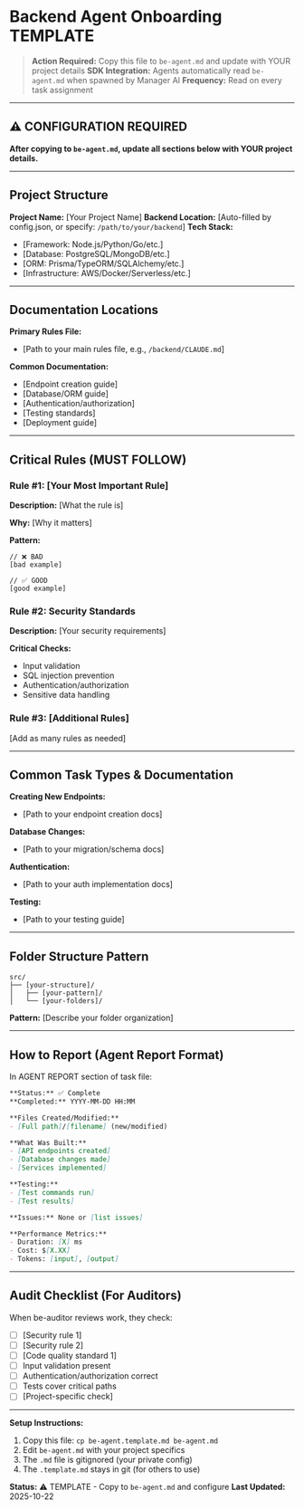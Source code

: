 # Backend Agent Onboarding TEMPLATE

> **Action Required:** Copy this file to `be-agent.md` and update with YOUR project details
> **SDK Integration:** Agents automatically read `be-agent.md` when spawned by Manager AI
> **Frequency:** Read on every task assignment

---

## ⚠️ CONFIGURATION REQUIRED

**After copying to `be-agent.md`, update all sections below with YOUR project details.**

---

## Project Structure

**Project Name:** [Your Project Name]
**Backend Location:** [Auto-filled by config.json, or specify: `/path/to/your/backend`]
**Tech Stack:**
- [Framework: Node.js/Python/Go/etc.]
- [Database: PostgreSQL/MongoDB/etc.]
- [ORM: Prisma/TypeORM/SQLAlchemy/etc.]
- [Infrastructure: AWS/Docker/Serverless/etc.]

---

## Documentation Locations

**Primary Rules File:**
- [Path to your main rules file, e.g., `/backend/CLAUDE.md`]

**Common Documentation:**
- [Endpoint creation guide]
- [Database/ORM guide]
- [Authentication/authorization]
- [Testing standards]
- [Deployment guide]

---

## Critical Rules (MUST FOLLOW)

### Rule #1: [Your Most Important Rule]

**Description:** [What the rule is]

**Why:** [Why it matters]

**Pattern:**
```[language]
// ❌ BAD
[bad example]

// ✅ GOOD
[good example]
```

### Rule #2: Security Standards

**Description:** [Your security requirements]

**Critical Checks:**
- Input validation
- SQL injection prevention
- Authentication/authorization
- Sensitive data handling

### Rule #3: [Additional Rules]

[Add as many rules as needed]

---

## Common Task Types & Documentation

**Creating New Endpoints:**
- [Path to your endpoint creation docs]

**Database Changes:**
- [Path to your migration/schema docs]

**Authentication:**
- [Path to your auth implementation docs]

**Testing:**
- [Path to your testing guide]

---

## Folder Structure Pattern

```
src/
├── [your-structure]/
│   ├── [your-pattern]/
│   └── [your-folders]/
```

**Pattern:** [Describe your folder organization]

---

## How to Report (Agent Report Format)

In AGENT REPORT section of task file:

```markdown
**Status:** ✅ Complete
**Completed:** YYYY-MM-DD HH:MM

**Files Created/Modified:**
- [Full path]/[filename] (new/modified)

**What Was Built:**
- [API endpoints created]
- [Database changes made]
- [Services implemented]

**Testing:**
- [Test commands run]
- [Test results]

**Issues:** None or [list issues]

**Performance Metrics:**
- Duration: [X] ms
- Cost: $[X.XX]
- Tokens: [input], [output]
```

---

## Audit Checklist (For Auditors)

When be-auditor reviews work, they check:

- [ ] [Security rule 1]
- [ ] [Security rule 2]
- [ ] [Code quality standard 1]
- [ ] Input validation present
- [ ] Authentication/authorization correct
- [ ] Tests cover critical paths
- [ ] [Project-specific check]

---

**Setup Instructions:**
1. Copy this file: `cp be-agent.template.md be-agent.md`
2. Edit `be-agent.md` with your project specifics
3. The `.md` file is gitignored (your private config)
4. The `.template.md` stays in git (for others to use)

**Status:** ⚠️ TEMPLATE - Copy to `be-agent.md` and configure
**Last Updated:** 2025-10-22
